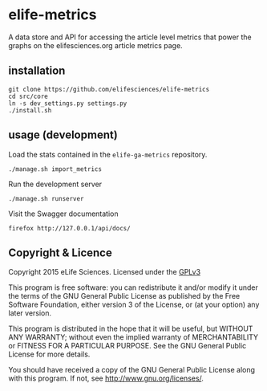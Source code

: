 # elife-metrics  

A data store and API for accessing the article level metrics that power the 
graphs on the elifesciences.org article metrics page.

## installation

    git clone https://github.com/elifesciences/elife-metrics
    cd src/core
    ln -s dev_settings.py settings.py
    ./install.sh

## usage (development)

Load the stats contained in the `elife-ga-metrics` repository.
    
    ./manage.sh import_metrics
    
Run the development server

    ./manage.sh runserver
    
Visit the Swagger documentation
    
    firefox http://127.0.0.1/api/docs/

## Copyright & Licence
 
Copyright 2015 eLife Sciences. Licensed under the [GPLv3](LICENCE.txt)

This program is free software: you can redistribute it and/or modify
it under the terms of the GNU General Public License as published by
the Free Software Foundation, either version 3 of the License, or
(at your option) any later version.

This program is distributed in the hope that it will be useful,
but WITHOUT ANY WARRANTY; without even the implied warranty of
MERCHANTABILITY or FITNESS FOR A PARTICULAR PURPOSE.  See the
GNU General Public License for more details.

You should have received a copy of the GNU General Public License
along with this program.  If not, see <http://www.gnu.org/licenses/>.

